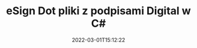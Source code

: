 ---
############################# Static ############################
layout: "auto-gen-signature"
date: 2022-03-01T15:12:22
draft: false
operation: Sign
signaturetype: Digital
fileformat: Dot
productName: .NET
lang: pl
productCode: net
otherformats: pdf doc docx docm dot dotx odt ott xls xlsx xlsm xlsb ods ots xltx xltm pptx pptm
breadcrumb: Put Digital signature on Dot for C#

############################# Head ############################
head_title: "Dodawanie podpisów elektronicznych do pliku Dot za pomocą C#"
head_description: "Umieść podpis cyfrowy w pliku Dot dla .NET, używając kilku linijek kodu. Użyj interfejsu GroupDocs Document Signature API, aby podpisać dziesiątki formatów plików."

############################# Header ############################
title: "eSign Dot pliki z podpisami Digital w C#"
description: "Jak dodać podpis Digital za pomocą kilku linijek kodu .NET?"
bg_image: "https://cms.admin.containerize.com/templates/aspose/App_Themes/V3/images/bg/header1.png"
bg_overlay: false
button:
    enable: true

############################# SubMenu ############################
submenu:
    enable: true

    left:
        img_alt: "GroupDocs.Signature for .NET"
        image: "https://cms.admin.containerize.com/templates/groupdocs/images/product-logos/90x90-noborder/groupdocs-signature-net.png"
        product: "GroupDocs.Signature"
        platform: ".NET"



############################# About ############################
about:
    enable: true
    title: "O GroupDocs.Signature for .NET API podpisów cyfrowych"
    content: |
        [GroupDocs.Signature for .NET](https://products.groupdocs.com/signature/net/) to popularny interfejs API do podpisywania dokumentów z cyfrowymi podpisami elektronicznymi i certyfikatami cyfrowymi. W przypadku podpisów cyfrowych API wykorzystuje pliki certyfikatów PFX do opisywania dokumentów za pomocą chronionych hasłem kluczy prywatnych i publicznych. Podpisy cyfrowe mogą być używane do poświadczania dokumentów biznesowych za pomocą określonej strony eSign PDF, poświadczania całych dokumentów Microsoft Office, takich jak Words, Excel, pliki Powerpoint i dokumenty Open Office. Klienci mogą łatwo manipulować podpisami, np. edytować je, usuwać lub dostosowywać. API umożliwia wyszukiwanie i weryfikację podpisów. Ponadto zapewniono wiele możliwości dostosowywania podpisów.
    

############################# Steps ############################
steps:
    enable: true
    title_left: "Kroki do podpisania Dot za pomocą Digital w C#"
    content_left: |
        [GroupDocs.Signature for .NET](https://products.groupdocs.com/signature/net/) umożliwia szybkie i łatwe podpisywanie dokumentów w formacie Dot za pomocą podpisów Digital.
        
        * Utwórz instancję klasy Signature podając plik Dot do podpisania jako ścieżkę lub strumień pamięci
        * Utwórz wystąpienie klasy SignOptions i ustaw wszystkie wymagane dane.
        * Wywołaj metodę Signature.Sign() przekazującą wyjściowy plik Dot lub strumień pamięci

    title_right: " wymagania systemowe"
    content_right: |
        GroupDocs.Signature for .NET są obsługiwane na wszystkich głównych platformach i systemach operacyjnych. Przed wykonaniem poniższego kodu upewnij się, że masz zainstalowane w systemie następujące wymagania wstępne.

        * Systemy operacyjne: Microsoft Windows, Linux, MacOS
        * Środowiska programistyczne: Microsoft Visual Studio, Xamarin, MonoDevelop
        * Frameworks: .NET Framework, .NET Standard, .NET Core, Mono
        * Pobierz najnowszą wersję GroupDocs.Signature for .NET z [Nuget](https://www.nuget.org/packages/groupdocs.signature)
         
    code: |
        ```csharp    
                
        // Set up input Dot file
        string filePath = "input.dot";
        // Set up output file
        string outputFilePath = "output.dot";
        // Provide digital certificate
        string certificateFilePath = "certificate.pfx";

        // Instantiate Signature for input file
        using (GroupDocs.Signature.Signature signature = new GroupDocs.Signature.Signature(filePath))
        {
                //Provide sign options
                DigitalSignOptions options = new DigitalSignOptions(certificateFilePath)
                {
                    // set certificate password
                    Password = "1234567890",
                    // set signature position
                    Left = 50,
                    Top = 200,
                };

                // sign Dot document
                SignResult result = signature.Sign(outputFilePath, options);
        }

        ```

############################# Demos ############################
demos:
    enable: true
    title: "Podpisywanie dokumentów Dot za pomocą Digital Demo na żywo"
    content: |
       Podpisz teraz plik Dot różnymi podpisami, odwiedzając witrynę [GroupDocs.Signature App](https://products.groupdocs.app/signature/family). Darmowe demo online czeka na Ciebie.          

############################# More Formats ############################
more_formats:
    enable: true
    title: "Inne obsługiwane podpisy Digital dla C#"
    content: |
        "Możesz także podpisać Dot innymi typami podpisów. Zobacz poniższą listę."
    format: 
       
       
back_to_top:
    enable: true
---